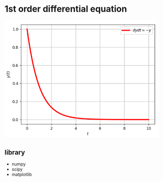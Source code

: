 # 1st order differential equation
![image](/assets/スクリーンショット%202025-03-08%20005343.png)

## library
- numpy
- scipy
- matplotlib
